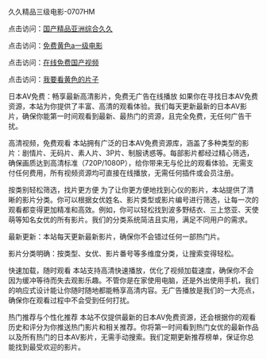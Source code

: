 久久精品三级电影-0707HM

点击访问：<a href="https://cfad.pages.dev/">国产精品亚洲综合久久</a>

点击访问：<a href="https://gda-c7m.pages.dev/">免费黄色a一级电影</a>

点击访问：<a href="https://bered.pages.dev/">在线免费国产视频</a>

点击访问：<a href="https://tfda.pages.dev/">我要看黄色的片子</a>

日本AV免费：畅享最新高清影片，免费无广告在线播放
如果你在寻找日本AV免费资源，本站为你提供了丰富、高清的观看体验。我们每天更新最新的日本AV影片，确保你能第一时间观看到最新、最热门的资源，且完全免费，无任何广告干扰。

高清视频，免费观看
本站拥有广泛的日本AV免费资源库，涵盖了多种类型的影片：剧情片、无码片、素人片、3P片、制服诱惑等。每部影片都经过精心筛选，确保画质达到高清标准（720P/1080P），给你带来无与伦比的观看体验。无需支付任何费用，所有视频资源均可直接在线播放，无需任何插件或会员注册。

按类别轻松筛选，找片更方便
为了让你更方便地找到心仪的影片，本站提供了清晰的影片分类。你可以根据女优姓名、影片类型或影片编号进行筛选，让每一次的观看都变得更加精准和高效。例如，你可以轻松找到波多野结衣、三上悠亚、天使萌等知名女优的所有影片。我们的分类系统简洁且实用，满足不同用户的需求。

最新更新：本站每天更新最新影片，确保你不会错过任何一部热门片。

影片分类明确：按类型、女优、影片番号等多维度分类，让搜索变得轻松。

快速加载，随时观看
本站支持高清快速播放，优化了视频加载速度，确保你不会因为缓冲等待而失去观影乐趣。不管你是在家使用电脑，还是外出使用手机，我们的响应式设计能让你随时随地都能畅享高清内容。无广告播放是我们的一大亮点，确保你在观看过程中不会受到任何打扰。

热门推荐与个性化推荐
本站不仅提供最新的日本AV免费资源，还会根据你的观看历史和评分为你推送热门影片和相关推荐。你将第一时间看到热门女优的最新作品以及所有热门的日本AV影片，无需手动搜索。我们定期更新推荐榜单，保证你总能找到最受欢迎的影片。

<span style="display:none;">[Canonical link](https://github.com/dcx1224/1234 ）</span>
